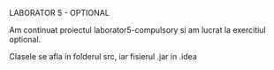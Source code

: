 LABORATOR 5 - OPTIONAL

Am continuat proiectul laborator5-compulsory si am lucrat la exercitiul optional.

Clasele se afla in folderul src, iar fisierul .jar in .idea   
